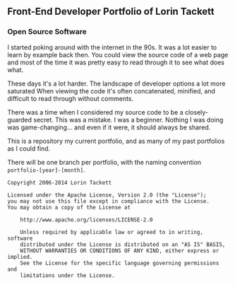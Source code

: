 ## Front-End Developer Portfolio of Lorin Tackett

### Open Source Software

I started poking around with the internet in the 90s. It was a lot easier to learn by example back then. You could view the source code of a web page and most of the time it was pretty easy to read through it to see what does what.

These days it's a lot harder. The landscape of developer options a lot more saturated When viewing the code it's often concatenated, minified, and difficult to read through without comments.

There was a time when I considered my source code to be a closely-guarded secret. This was a mistake. I was a beginner. Nothing I was doing was game-changing... and even if it were, it should always be shared.

This is a repository my current portfolio, and as many of my past portfolios as I could find.

There will be one branch per portfolio, with the naming convention `portfolio-[year]-[month]`.

    Copyright 2006-2014 Lorin Tackett

    Licensed under the Apache License, Version 2.0 (the "License");
    you may not use this file except in compliance with the License.
    You may obtain a copy of the License at

        http://www.apache.org/licenses/LICENSE-2.0

        Unless required by applicable law or agreed to in writing, software
        distributed under the License is distributed on an "AS IS" BASIS,
        WITHOUT WARRANTIES OR CONDITIONS OF ANY KIND, either express or implied.
        See the License for the specific language governing permissions and
        limitations under the License.

